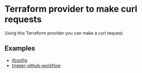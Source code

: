 # Terraform provider to make curl requests

Using this Terraform provider you can make a curl request.

## Examples

- [ifconfig](./examples/ifconfig/)
- [trigger-github-workflow](./examples/trigger-github-workflow/)
